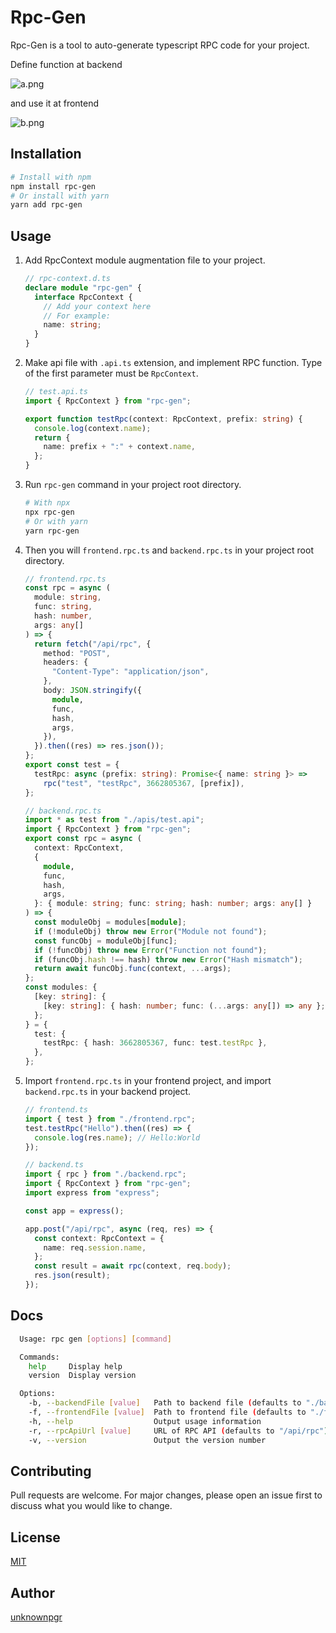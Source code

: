 # Rpc-Gen

Rpc-Gen is a tool to auto-generate typescript RPC code for your project.

Define function at backend

![a.png](/assets/a.png)

and use it at frontend

![b.png](/assets/b.png)

## Installation

```bash
# Install with npm
npm install rpc-gen
# Or install with yarn
yarn add rpc-gen
```

## Usage

1. Add RpcContext module augmentation file to your project.

   ```typescript
   // rpc-context.d.ts
   declare module "rpc-gen" {
     interface RpcContext {
       // Add your context here
       // For example:
       name: string;
     }
   }
   ```

2. Make api file with `.api.ts` extension, and implement RPC function. Type of the first parameter must be `RpcContext`.

   ```typescript
   // test.api.ts
   import { RpcContext } from "rpc-gen";

   export function testRpc(context: RpcContext, prefix: string) {
     console.log(context.name);
     return {
       name: prefix + ":" + context.name,
     };
   }
   ```

3. Run `rpc-gen` command in your project root directory.

   ```bash
   # With npx
   npx rpc-gen
   # Or with yarn
   yarn rpc-gen
   ```

4. Then you will `frontend.rpc.ts` and `backend.rpc.ts` in your project root directory.

   ```typescript
   // frontend.rpc.ts
   const rpc = async (
     module: string,
     func: string,
     hash: number,
     args: any[]
   ) => {
     return fetch("/api/rpc", {
       method: "POST",
       headers: {
         "Content-Type": "application/json",
       },
       body: JSON.stringify({
         module,
         func,
         hash,
         args,
       }),
     }).then((res) => res.json());
   };
   export const test = {
     testRpc: async (prefix: string): Promise<{ name: string }> =>
       rpc("test", "testRpc", 3662805367, [prefix]),
   };
   ```

   ```typescript
   // backend.rpc.ts
   import * as test from "./apis/test.api";
   import { RpcContext } from "rpc-gen";
   export const rpc = async (
     context: RpcContext,
     {
       module,
       func,
       hash,
       args,
     }: { module: string; func: string; hash: number; args: any[] }
   ) => {
     const moduleObj = modules[module];
     if (!moduleObj) throw new Error("Module not found");
     const funcObj = moduleObj[func];
     if (!funcObj) throw new Error("Function not found");
     if (funcObj.hash !== hash) throw new Error("Hash mismatch");
     return await funcObj.func(context, ...args);
   };
   const modules: {
     [key: string]: {
       [key: string]: { hash: number; func: (...args: any[]) => any };
     };
   } = {
     test: {
       testRpc: { hash: 3662805367, func: test.testRpc },
     },
   };
   ```

5. Import `frontend.rpc.ts` in your frontend project, and import `backend.rpc.ts` in your backend project.

   ```typescript
   // frontend.ts
   import { test } from "./frontend.rpc";
   test.testRpc("Hello").then((res) => {
     console.log(res.name); // Hello:World
   });
   ```

   ```typescript
   // backend.ts
   import { rpc } from "./backend.rpc";
   import { RpcContext } from "rpc-gen";
   import express from "express";

   const app = express();

   app.post("/api/rpc", async (req, res) => {
     const context: RpcContext = {
       name: req.session.name,
     };
     const result = await rpc(context, req.body);
     res.json(result);
   });
   ```

## Docs

 ```bash
   Usage: rpc gen [options] [command]

   Commands:
     help     Display help
     version  Display version

   Options:
     -b, --backendFile [value]   Path to backend file (defaults to "./backend.rpc.ts")
     -f, --frontendFile [value]  Path to frontend file (defaults to "./frontend.rpc.ts")
     -h, --help                  Output usage information
     -r, --rpcApiUrl [value]     URL of RPC API (defaults to "/api/rpc")
     -v, --version               Output the version number
 ```

## Contributing

Pull requests are welcome. For major changes, please open an issue first to discuss what you would like to change.

## License

[MIT](https://choosealicense.com/licenses/mit/)

## Author

[unknownpgr](https://unknownpgr.com/about)
